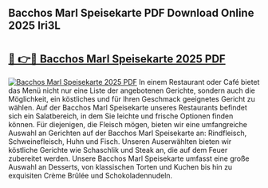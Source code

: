 ## Bacchos Marl Speisekarte PDF Download Online 2025 Iri3L

# <h2><a href="http://gc6725z.nevu.top/?p=Bacchos+Marl+Speisekarte">🔗 👉🔴 Bacchos Marl Speisekarte 2025 PDF</a></h2>

[![Bacchos Marl Speisekarte 2025 PDF](https://i.imgur.com/dBaPXMq.png)](http://gc6725z.nevu.top/?p=Bacchos+Marl+Speisekarte)
In einem Restaurant oder Café bietet das Menü nicht nur eine Liste der angebotenen Gerichte, sondern auch die Möglichkeit, ein köstliches und für Ihren Geschmack geeignetes Gericht zu wählen. Auf der Bacchos Marl Speisekarte unseres Restaurants befindet sich ein Salatbereich, in dem Sie leichte und frische Optionen finden können. Für diejenigen, die Fleisch mögen, bieten wir eine umfangreiche Auswahl an Gerichten auf der Bacchos Marl Speisekarte an: Rindfleisch, Schweinefleisch, Huhn und Fisch. Unseren Auserwählten bieten wir köstliche Gerichte wie Schaschlik und Steak an, die auf dem Feuer zubereitet werden. Unsere Bacchos Marl Speisekarte umfasst eine große Auswahl an Desserts, von klassischen Torten und Kuchen bis hin zu exquisiten Crème Brûlée und Schokoladennudeln.

